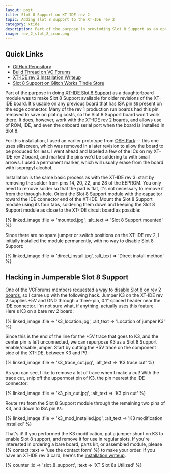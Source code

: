 ```yaml
---
layout: post
title: Slot 8 Support on XT-IDE rev 2
topic: Adding slot 8 support to the XT-IDE rev 2
category: xtide
description: Part of the purpose in provinding Slot 8 Support as an optional daughterboard was to allow it to be added to other revisions of the XT-IDE. Installation on XT-IDE rev 2 is almost as simple as with later rev 3 boards, and works with all of the rev 2 features -- ROM, IDE, and serial port.
image: rev_2_slot_8_icon.png
---
```


## Quick Links

* [GitHub Repository](https://github.com/glitchwrks/xt_ide_slot_8_support/)
* [Build Thread on VC Forums](http://www.vcfed.org/forum/showthread.php?54048)
* [XT-IDE rev 3 Installation Writeup](/~glitch/2017/02/03/slot-8-support)
* [Slot 8 Support on Glitch Works Tindie Store](https://www.tindie.com/products/10590/)

Part of the purpose in doing [XT-IDE Slot 8 Support](/~glitch/2017/02/03/slot-8-support) as a daughterboard module was to make Slot 8 Support available for older revisions of the XT-IDE board. It's usable on any previous board that has ISA pin `B8` present on the edge connector. Many of the rev 1 production run boards had this pin removed to save on plating costs, so the Slot 8 Support board won't work there. It does, however, work with the XT-IDE rev 2 boards, and allows use of ROM, IDE, and even the onboard serial port when the board is installed in Slot 8.

For this installation, I used an earlier prototype from [OSH Park](https://oshpark.com) -- this one uses silkscreen, which was removed in a later revision to allow the board to be produced for less. I went ahead and labeled a few of the ICs on my XT-IDE rev 2 board, and marked the pins we'd be soldering to with small arrows. I used a permanent marker, which will usually erase from the board with isopropyl alcohol.

Installation is the same basic process as with the XT-IDE rev 3: start by removing the solder from pins 14, 20, 22, and 28 of the EEPROM. You only need to remove solder so that the pad is flat, it's not necessary to remove it from the through-hole. Orient the Slot 8 Support module with the capacitor toward the IDE connector end of the XT-IDE. Mount the Slot 8 Support module using its four tabs, soldering them down and keeping the Slot 8 Support module as close to the XT-IDE circuit board as possible:

{% linked_image :file => 'mounted.jpg', :alt_text => 'Slot 8 Support mounted' %}

Since there are no spare jumper or switch positions on the XT-IDE rev 2, I initially installed the module permanently, with no way to disable Slot 8 Support:

{% linked_image :file => 'direct_install.jpg', :alt_text => 'Direct install method' %}

## Hacking in Jumperable Slot 8 Support

One of the VCForums members requested [a way to disable Slot 8 on rev 2 boards](http://www.vcfed.org/forum/showthread.php?54048-Slot-8-Support-Daughterboard-for-XT-IDE&p=437609#post437609), so I came up with the following hack. Jumper K3 on the XT-IDE rev 2 supplies +5V and GND through a three-pin, 0.1" spaced header near the IDE connector. I'm not sure what, if anything, actually uses this feature. Here's K3 on a bare rev 2 board:

{% linked_image :file => 'k3_location.jpg', :alt_text => 'Location of jumper K3' %}

Since this is the end of the line for the +5V trace that goes to K3, and the center pin is left unconnected, we can repurpose K3 as a Slot 8 Support enable/disable jumper. Start by cutting the +5V trace on the component side of the XT-IDE, between K3 and P9:

{% linked_image :file => 'k3_trace_cut.jpg', :alt_text => 'K3 trace cut' %}

As you can see, I like to remove a lot of trace when I make a cut! With the trace cut, snip off the uppermost pin of K3, the pin nearest the IDE connector:

{% linked_image :file => 'k3_pin_cut.jpg', :alt_text => 'K3 pin cut' %}

Route `TP1` from the Slot 8 Support module through the remaining two pins of K3, and down to ISA pin `B8`:

{% linked_image :file => 'k3_mod_installed.jpg', :alt_text => 'K3 modification installed' %}

That's it! If you performed the K3 modification, put a jumper shunt on K3 to enable Slot 8 support, and remove it for use in regular slots. If you're interested in ordering a bare board, parts kit, or assembled module, please {% contact :text => 'use the contact form' %} to make your order. If you have an XT-IDE rev 3 card, here's the [installation writeup](/~glitch/2017/02/03/slot-8-support).

{% counter :id => 'slot_8_support', :text => 'XT Slot 8s Utilized' %}
